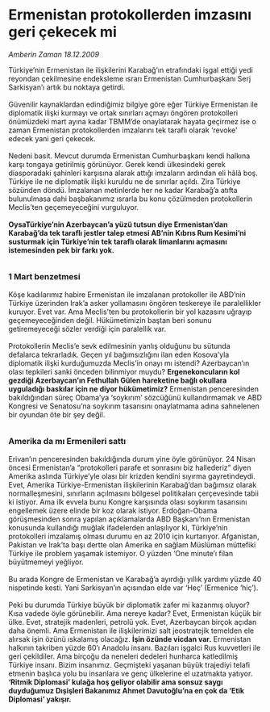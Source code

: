 # Ermenistan protokollerden imzasını geri çekecek mi

*Amberin Zaman 18.12.2009*

<div class="yazi">Türkiye’nin Ermenistan ile ilişkilerini Karabağ’ın etrafındaki işgal ettiği yedi reyondan çekilmesine endeksleme ısrarı Ermenistan Cumhurbaşkanı Serj Sarkisyan’ı artık bu noktaya getirdi. <br/><br/>Güvenilir kaynaklardan edindiğimiz bilgiye göre eğer Türkiye Ermenistan ile diplomatik ilişki kurmayı ve ortak sınırları açmayı öngören protokolleri önümüzdeki mart ayına kadar TBMM’de onaylatarak hayata geçirmez ise o zaman Ermenistan protokollerden imzalarını tek taraflı olarak ‘revoke’ edecek yani geri çekecek. <br/><br/>Nedeni basit. Mevcut durumda Ermenistan Cumhurbaşkanı kendi halkına karşı tongaya getirilmiş görünüyor. Gerek kendi ülkesindeki gerek diasporadaki şahinleri karşısına alarak attığı imzaların ardından eli hâlâ boş. Türkiye ile ne diplomatik ilişki kuruldu ne de sınırlar açıldı. Zira Türkiye sözünden döndü. İmzalanan metinlerde her ne kadar Karabağ’a atıfta bulunulmasa dahi başbakanımız ısrarla bu konu çözülmeden protokollerin Meclis’ten geçemeyeceğini vurguluyor.<b> <br/><br/>OysaTürkiye’nin Azerbaycan’a yüzü tutsun diye Ermenistan’dan Karabağ’da tek taraflı jestler talep etmesi AB’nin Kıbrıs Rum Kesimi’ni susturmak için Türkiye’nin tek taraflı olarak limanlarını açmasını istemesinden pek bir farkı yok. </b><b><br/><br/><br/><font size="3">1 Mart benzetmesi</font></b> <br/><br/>Köşe kadılarımız habire Ermenistan ile imzalanan protokoller ile ABD’nin Türkiye üzerinden Irak’a asker yollamasını öngören teskereye ile paralellikler kuruyor. Evet var. Ama Meclis’ten bu protokollerin bir yol kazasını uğrayıp geçemeyeceğinden değil. Hükümetimizin baştan beri sonunu getiremeyeceği sözler verdiği için paralellik var. <br/><br/>Protokollerin Meclis’e sevk edilmesinin yanlış olduğunu bu sütunda defalarca tekrarladık. Geçen yıl bağımsızlığını ilan eden Kosova’yla diplomatik ilişki kurduğumuzda Meclis’in onayı mı istendi? Azerbaycan’ın olası tepkileri sanki önceden bilinmiyor muydu? <b>Ergenekoncuların kol gezdiği Azerbaycan’ın Fethullah Gülen hareketine bağlı okullara uyguladığı baskılar için ne diyor hükümetimiz?</b> Ermenistan penceresinden bakıldığından süreç Obama’ya ‘soykırım’ sözcüğünü kullandırmamak ve ABD Kongresi ve Senatosu’na soykırım tasarısını onaylatmama adına sahnelenen bir oyundan öte bir şey değil. <b><br/><br/><br/><font size="3">Amerika da mı Ermenileri sattı</font></b> <br/><br/>Erivan’ın penceresinden bakıldığında durum yine öyle görünüyor. 24 Nisan öncesi Ermenistan’a “protokolleri parafe et sonrasını biz hallederiz” diyen Amerika aslında Türkiye’yle olası bir krizden kendini sıyırma gayretindeydi. Evet, Amerika Türkiye-Ermenistan ilişkilerinin Karabağ’dan bağımsız olarak normalleşmesini, sınırların açılmasını bölgesel politikaları çerçevesinde tabii ki istiyor. Ama ilk evvela bunu Kongre karşısında olası soykırım tasarısını engellemek üzere elinde bir koz olarak istiyor. Erdoğan-Obama görüşmesinden sonra yapılan açıklamalarda ABD Başkanı’nın Ermenistan konusunda kullandığı muğlak ifadelerden anlaşılıyor ki, Türkiye’nin protokolleri imzalamış olması durumu en az 2010 için kurtarıyor. Afganistan, Pakistan ve Irak’ta başı dertte olan Amerika en sağlam Müslüman müttefiki Türkiye ile problem yaşamak istemiyor. O yüzden ‘One minute’ı filan büyütmemeyi yeğliyor. <br/><br/>Bu arada Kongre de Ermenistan ve Karabağ’a ayırdığı yıllık yardımı yüzde 40 nispetinde kesti. Yani Sarkisyan’ın açısından elde var ‘Heç’ (Ermenice ‘hiç’). <br/><br/>Peki bu durumda Türkiye büyük bir diplomatik zafer mi kazanmış oluyor? Kısa vadede öyle görünebilir. Ama nereye kadar? Evet, Ermenistan küçük bir ülke. Evet, stratejik madenleri, petrolü yok. Evet, Azerbaycan birçok açıdan daha önemli. Ama Ermenistan ile ilişkilerimizi salt jeostratejik temelden ele alırsak işin özünü ıskalamış olacağız. <b>İşin özünde vicdan var.</b> Ermenistan halkının takriben yüzde 60’ı Anadolu insanı. Bazıları işgalci Rus kuvvetleri ile geri çekildiler. Ama birçoğu da neneleri dedeleri hunharca katledilmiş Türkiye insanı. Bizim insanımız. Geçmişteki yaşanan büyük trajediyi telafi etmenin başlıca yolu bu insanlara ve genç ülkelerine el uzatmakta yatıyor. <b>‘Ritmik Diplomasi’ kulağa hoş geliyor olabilir ama sonsuz saygı duyduğumuz Dışişleri Bakanımız Ahmet Davutoğlu’na en çok da ‘Etik Diplomasi’ yakışır.</b>
</div>
